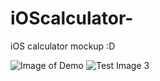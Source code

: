 # iOScalculator-
iOS calculator mockup :D 

![Image of Demo](https://github.com/jamiekim-sh/iOScalculator-/fullyfunctionalCalculator.png)
![Test Image 3](/fullyfunctionalCalculator.png.png)
